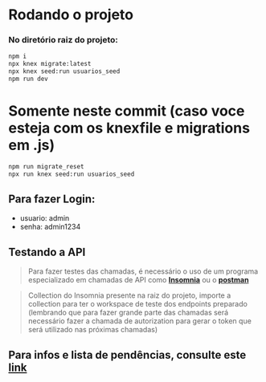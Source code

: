 # Rodando o projeto

### No diretório raiz do projeto:
```bash
npm i
npx knex migrate:latest
npx knex seed:run usuarios_seed
npm run dev
```

# Somente neste commit (caso voce esteja com os knexfile e migrations em .js)
```bash
npm run migrate_reset
npx run knex seed:run usuarios_seed
```
## Para fazer Login:
- usuario: admin
- senha: admin1234

## Testando a API

> Para fazer testes das chamadas, é necessário o uso de um programa especializado em chamadas de API como [**Insomnia**](https://insomnia.rest/products/core/) ou o [**postman**](https://www.postman.com/downloads/)

> Collection do Insomnia presente na raiz do projeto, importe a collection para ter o workspace de teste dos endpoints preparado (lembrando que para fazer grande parte das chamadas será necessário fazer a chamada de autorization para gerar o token que será utilizado nas próximas chamadas)

## Para infos e lista de pendências, consulte este [link](https://www.notion.so/Trabalho-de-DSID-cf1018d0bbb24b3e9d4bea1d8df892ee)
